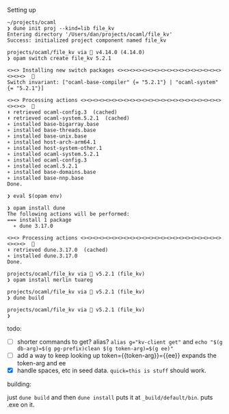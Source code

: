 Setting up

```
~/projects/ocaml
❯ dune init proj --kind=lib file_kv
Entering directory '/Users/dan/projects/ocaml/file_kv'
Success: initialized project component named file_kv
```

```
projects/ocaml/file_kv via 🐫 v4.14.0 (4.14.0)
❯ opam switch create file_kv 5.2.1

<><> Installing new switch packages <><><><><><><><><><><><><><><><><><><><>  🐫
Switch invariant: ["ocaml-base-compiler" {= "5.2.1"} | "ocaml-system" {= "5.2.1"}]

<><> Processing actions <><><><><><><><><><><><><><><><><><><><><><><><><><>  🐫
⬇ retrieved ocaml-config.3  (cached)
⬇ retrieved ocaml-system.5.2.1  (cached)
∗ installed base-bigarray.base
∗ installed base-threads.base
∗ installed base-unix.base
∗ installed host-arch-arm64.1
∗ installed host-system-other.1
∗ installed ocaml-system.5.2.1
∗ installed ocaml-config.3
∗ installed ocaml.5.2.1
∗ installed base-domains.base
∗ installed base-nnp.base
Done.

❯ eval $(opam env)

❯ opam install dune
The following actions will be performed:
=== install 1 package
  ∗ dune 3.17.0

<><> Processing actions <><><><><><><><><><><><><><><><><><><><><><><><><><>  🐫
⬇ retrieved dune.3.17.0  (cached)
∗ installed dune.3.17.0
Done.

projects/ocaml/file_kv via 🐫 v5.2.1 (file_kv)
❯ opam install merlin tuareg

projects/ocaml/file_kv via 🐫 v5.2.1 (file_kv)
❯ dune build

projects/ocaml/file_kv via 🐫 v5.2.1 (file_kv)
❯
```


todo:
- [ ] shorter commands to get? alias? `alias g="kv-client get"` and `echo "$(g db-arg)=$(g pg-prefix)clean $(g token-arg)=$(g ee)"`
- [ ] add a way to keep looking up token={{token-arg}}={{ee}} expands the token-arg and ee
- [x] handle spaces, etc in seed data. `quick=this is stuff` should work.

building:

just `dune build` and then `dune install` puts it at `_build/default/bin`. puts .exe on it.
